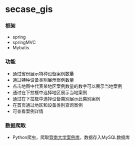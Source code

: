 # secase_gis
### 框架
* spring
* springMVC
* Mybatis
### 功能
* 通过省份展示特种设备案例数量
* 通过特种设备类别展示案例数量
* 点击地图中代表某地区案例数量的数字可以展示当地案例
* 通过在下拉框中选择地区展示当地案例
* 通过在下拉框中选择设备类别展示此类别案例
* 在首页通过地区和设备类别查询案例
* 可查看案例详情
### 数据爬取
* Python爬虫，爬取[暨南大学案例库](http://decm.jnu.edu.cn/)，数据存入MySQL数据库

